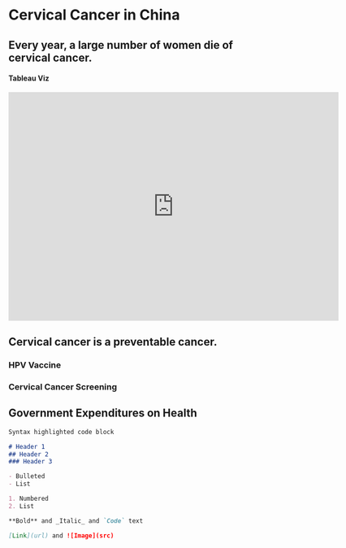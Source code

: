 # Cervical Cancer in China

## Every year, a large number of women die of cervical cancer.

#### Tableau Viz
<iframe seamless frameborder="0" src="https://public.tableau.com/views/Book1_16084692706420/CervicalCancerDeathNumber?:language=zh-Hans&:display_count
=y&publish=yes" width = '650' height = '450' scrolling='yes' ></iframe>


## Cervical cancer is a preventable cancer.

### HPV Vaccine

### Cervical Cancer Screening

## Government Expenditures on Health

```markdown
Syntax highlighted code block

# Header 1
## Header 2
### Header 3

- Bulleted
- List

1. Numbered
2. List

**Bold** and _Italic_ and `Code` text

[Link](url) and ![Image](src)
```





